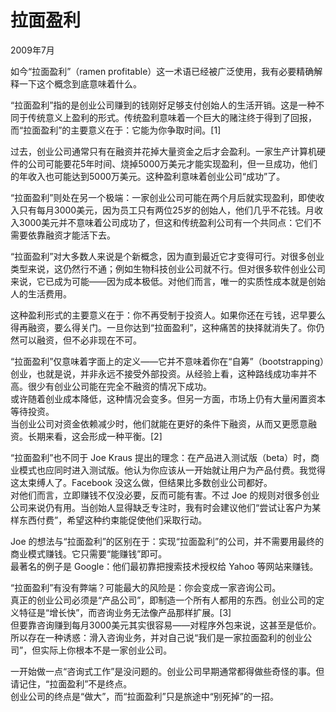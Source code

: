 
# 拉面盈利

2009年7月

如今“拉面盈利”（ramen profitable）这一术语已经被广泛使用，我有必要精确解释一下这个概念到底意味着什么。

“拉面盈利”指的是创业公司赚到的钱刚好足够支付创始人的生活开销。这是一种不同于传统意义上盈利的形式。传统盈利意味着一个巨大的赌注终于得到了回报，而“拉面盈利”的主要意义在于：它能为你争取时间。[1]

过去，创业公司通常只有在融资并花掉大量资金之后才会盈利。一家生产计算机硬件的公司可能要花5年时间、烧掉5000万美元才能实现盈利，但一旦成功，他们的年收入也可能达到5000万美元。这种盈利意味着创业公司“成功”了。

“拉面盈利”则处在另一个极端：一家创业公司可能在两个月后就实现盈利，即使收入只有每月3000美元，因为员工只有两位25岁的创始人，他们几乎不花钱。月收入3000美元并不意味着公司成功了，但这和传统盈利公司有一个共同点：它们不需要依靠融资才能活下去。

“拉面盈利”对大多数人来说是个新概念，因为直到最近它才变得可行。对很多创业类型来说，这仍然行不通；例如生物科技创业公司就不行。但对很多软件创业公司来说，它已成为可能——因为成本极低。对他们而言，唯一的实质性成本就是创始人的生活费用。

这种盈利形式的主要意义在于：你不再受制于投资人。如果你还在亏钱，迟早要么得再融资，要么得关门。一旦你达到“拉面盈利”，这种痛苦的抉择就消失了。你仍然可以融资，但不必非现在不可。


“拉面盈利”仅意味着字面上的定义——它并不意味着你在“自筹”（bootstrapping）创业，也就是说，并非永远不接受外部投资。从经验上看，这种路线成功率并不高。很少有创业公司能在完全不融资的情况下成功。  
或许随着创业成本降低，这种情况会变多。但另一方面，市场上仍有大量闲置资本等待投资。  
当创业公司对资金依赖减少时，他们就能在更好的条件下融资，从而又更愿意融资。长期来看，这会形成一种平衡。[2]

“拉面盈利”也不同于 Joe Kraus 提出的理念：在产品进入测试版（beta）时，商业模式也应同时进入测试版。他认为你应该从一开始就让用户为产品付费。我觉得这太束缚人了。Facebook 没这么做，但结果比多数创业公司都好。  
对他们而言，立即赚钱不仅没必要，反而可能有害。不过 Joe 的规则对很多创业公司来说仍有用。当创始人显得缺乏专注时，我有时会建议他们“尝试让客户为某样东西付费”，希望这种约束能促使他们采取行动。

Joe 的想法与“拉面盈利”的区别在于：实现“拉面盈利”的公司，并不需要用最终的商业模式赚钱。它只需要“能赚钱”即可。  
最著名的例子是 Google：他们最初靠把搜索技术授权给 Yahoo 等网站来赚钱。

“拉面盈利”有没有弊端？可能最大的风险是：你会变成一家咨询公司。  
真正的创业公司必须是“产品公司”，即制造一个所有人都用的东西。创业公司的定义特征是“增长快”，而咨询业务无法像产品那样扩展。[3]  
但要靠咨询赚到每月3000美元其实很容易——对程序外包来说，这甚至是低价。所以存在一种诱惑：滑入咨询业务，并对自己说“我们是一家拉面盈利的创业公司”，但实际上你根本不是一家创业公司。

一开始做一点“咨询式工作”是没问题的。创业公司早期通常都得做些奇怪的事。但请记住，“拉面盈利”不是终点。  
创业公司的终点是“做大”，而“拉面盈利”只是旅途中“别死掉”的一招。

